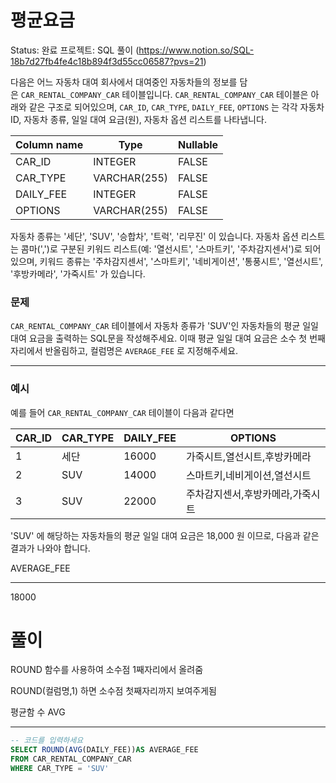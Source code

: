 # 평균요금

Status: 완료
프로젝트: SQL 풀이 (https://www.notion.so/SQL-18b7d27fb4fe4c18b894f3d55cc06587?pvs=21)

다음은 어느 자동차 대여 회사에서 대여중인 자동차들의 정보를 담은 `CAR_RENTAL_COMPANY_CAR` 테이블입니다. `CAR_RENTAL_COMPANY_CAR` 테이블은 아래와 같은 구조로 되어있으며, `CAR_ID`, `CAR_TYPE`, `DAILY_FEE`, `OPTIONS` 는 각각 자동차 ID, 자동차 종류, 일일 대여 요금(원), 자동차 옵션 리스트를 나타냅니다.

| Column name | Type | Nullable |
| --- | --- | --- |
| CAR_ID | INTEGER | FALSE |
| CAR_TYPE | VARCHAR(255) | FALSE |
| DAILY_FEE | INTEGER | FALSE |
| OPTIONS | VARCHAR(255) | FALSE |

자동차 종류는 '세단', 'SUV', '승합차', '트럭', '리무진' 이 있습니다. 자동차 옵션 리스트는 콤마(',')로 구분된 키워드 리스트(예: '열선시트', '스마트키', '주차감지센서')로 되어있으며, 키워드 종류는 '주차감지센서', '스마트키', '네비게이션', '통풍시트', '열선시트', '후방카메라', '가죽시트' 가 있습니다.

### 문제

`CAR_RENTAL_COMPANY_CAR` 테이블에서 자동차 종류가 'SUV'인 자동차들의 평균 일일 대여 요금을 출력하는 SQL문을 작성해주세요. 이때 평균 일일 대여 요금은 소수 첫 번째 자리에서 반올림하고, 컬럼명은 `AVERAGE_FEE` 로 지정해주세요.

---

### 예시

예를 들어 `CAR_RENTAL_COMPANY_CAR` 테이블이 다음과 같다면

| CAR_ID | CAR_TYPE | DAILY_FEE | OPTIONS |
| --- | --- | --- | --- |
| 1 | 세단 | 16000 | 가죽시트,열선시트,후방카메라 |
| 2 | SUV | 14000 | 스마트키,네비게이션,열선시트 |
| 3 | SUV | 22000 | 주차감지센서,후방카메라,가죽시트 |

'SUV' 에 해당하는 자동차들의 평균 일일 대여 요금은 18,000 원 이므로, 다음과 같은 결과가 나와야 합니다.

AVERAGE_FEE

---

18000

# 풀이

ROUND 함수를 사용하여 소수점 1째자리에서 올려줌

ROUND(컬럼명,1) 하면 소수점 첫째자리까지 보여주게됨

평균함 수 AVG

---

```sql
-- 코드를 입력하세요
SELECT ROUND(AVG(DAILY_FEE))AS AVERAGE_FEE
FROM CAR_RENTAL_COMPANY_CAR
WHERE CAR_TYPE = 'SUV'
```